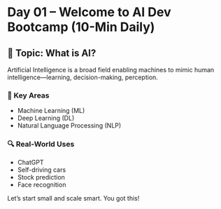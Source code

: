 # Day 01 – Welcome to AI Dev Bootcamp (10-Min Daily)
## 🧠 Topic: What is AI?
Artificial Intelligence is a broad field enabling machines to mimic human intelligence—learning, decision-making, perception.

### 🧰 Key Areas
- Machine Learning (ML)
- Deep Learning (DL)
- Natural Language Processing (NLP)

### 🔍 Real-World Uses
- ChatGPT
- Self-driving cars
- Stock prediction
- Face recognition

Let’s start small and scale smart. You got this!
